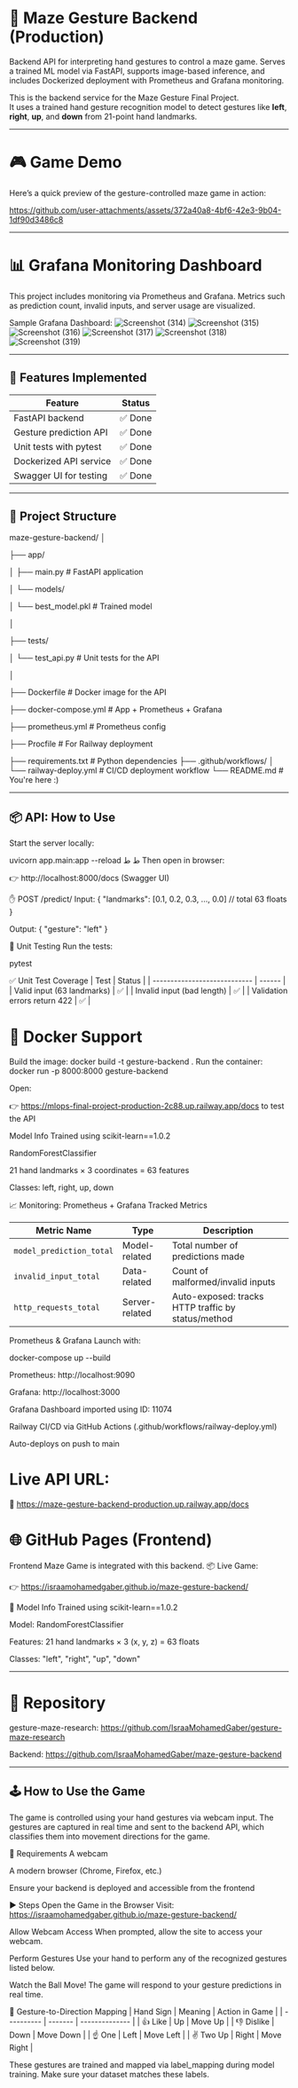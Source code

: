 # 🧠 Maze Gesture Backend (Production)
Backend API for interpreting hand gestures to control a maze game. Serves a trained ML model via FastAPI, supports image-based inference, and includes Dockerized deployment with Prometheus and Grafana monitoring.

This is the backend service for the Maze Gesture Final Project.  
It uses a trained hand gesture recognition model to detect gestures like **left**, **right**, **up**, and **down** from 21-point hand landmarks.

---
# 🎮 Game Demo
Here’s a quick preview of the gesture-controlled maze game in action:

https://github.com/user-attachments/assets/372a40a8-4bf6-42e3-9b04-1df90d3486c8

---

# 📊 Grafana Monitoring Dashboard
This project includes monitoring via Prometheus and Grafana. Metrics such as prediction count, invalid inputs, and server usage are visualized.

Sample Grafana Dashboard:
![Screenshot (314)](https://github.com/user-attachments/assets/5dc7131d-faa6-421d-a4af-2b9ae489e0a1)
![Screenshot (315)](https://github.com/user-attachments/assets/8d1b2324-edca-4c0c-b246-412b574cc7c7)
![Screenshot (316)](https://github.com/user-attachments/assets/0527435e-2651-4e4c-be3b-98a5d2300c9a)
![Screenshot (317)](https://github.com/user-attachments/assets/3c7e337b-910f-406b-8c6a-a34554d803a6)
![Screenshot (318)](https://github.com/user-attachments/assets/64c030b8-51e4-4f0f-afba-240f3d1091b5)
![Screenshot (319)](https://github.com/user-attachments/assets/d8ef758a-dde2-49ae-8112-210c55fb40ed)

---
## 🚀 Features Implemented

| Feature                     | Status |
|----------------------------|--------|
| FastAPI backend            | ✅ Done |
| Gesture prediction API     | ✅ Done |
| Unit tests with pytest     | ✅ Done |
| Dockerized API service     | ✅ Done |
| Swagger UI for testing     | ✅ Done |

---

## 📁 Project Structure

maze-gesture-backend/
│

├── app/

│ ├── main.py # FastAPI application

│ └── models/

│ └── best_model.pkl # Trained model

│

├── tests/

│ └── test_api.py # Unit tests for the API

│

├── Dockerfile # Docker image for the API

├── docker-compose.yml # App + Prometheus + Grafana

├── prometheus.yml # Prometheus config

├── Procfile # For Railway deployment

├── requirements.txt # Python dependencies
├── .github/workflows/
│ └── railway-deploy.yml # CI/CD deployment workflow
└── README.md # You're here :)


---

## 📦 API: How to Use

Start the server locally:

uvicorn app.main:app --reload
ط
ط
Then open in browser:

👉 http://localhost:8000/docs (Swagger UI)

✋ POST /predict/
Input:
{
  "landmarks": [0.1, 0.2, 0.3, ..., 0.0]  // total 63 floats
}

Output:
{
  "gesture": "left"
}

🧪 Unit Testing
Run the tests:

pytest

✅ Unit Test Coverage
| Test                         | Status |
| ---------------------------- | ------ |
| Valid input (63 landmarks)   | ✅     | 
| Invalid input (bad length)   | ✅     |
| Validation errors return 422 | ✅     |

# 🐳 Docker Support
Build the image:
docker build -t gesture-backend .
Run the container:
docker run -p 8000:8000 gesture-backend

Open:

👉 https://mlops-final-project-production-2c88.up.railway.app/docs to test the API

 Model Info
Trained using scikit-learn==1.0.2

RandomForestClassifier

21 hand landmarks × 3 coordinates = 63 features

Classes: left, right, up, down

📈 Monitoring: Prometheus + Grafana
Tracked Metrics

| Metric Name              | Type           | Description                                        |
| ------------------------ | -------------- | -------------------------------------------------- |
| `model_prediction_total` | Model-related  | Total number of predictions made                   |
| `invalid_input_total`    | Data-related   | Count of malformed/invalid inputs                  |
| `http_requests_total`    | Server-related | Auto-exposed: tracks HTTP traffic by status/method |

Prometheus & Grafana
Launch with:

docker-compose up --build

Prometheus: http://localhost:9090

Grafana: http://localhost:3000

Grafana Dashboard imported using ID: 11074

Railway
CI/CD via GitHub Actions (.github/workflows/railway-deploy.yml)

Auto-deploys on push to main

# Live API URL:

🔗 https://maze-gesture-backend-production.up.railway.app/docs

# 🌐 GitHub Pages (Frontend)
Frontend Maze Game is integrated with this backend.
📦 Live Game:

👉 https://israamohamedgaber.github.io/maze-gesture-backend/

🧠 Model Info
Trained using scikit-learn==1.0.2

Model: RandomForestClassifier

Features: 21 hand landmarks × 3 (x, y, z) = 63 floats

Classes: "left", "right", "up", "down"

---
# 🔗 Repository
gesture-maze-research: https://github.com/IsraaMohamedGaber/gesture-maze-research

Backend: https://github.com/IsraaMohamedGaber/maze-gesture-backend

---
## 🕹️ How to Use the Game
The game is controlled using your hand gestures via webcam input. The gestures are captured in real time and sent to the backend API, which classifies them into movement directions for the game.

🔧 Requirements
A webcam

A modern browser (Chrome, Firefox, etc.)

Ensure your backend is deployed and accessible from the frontend

▶️ Steps
Open the Game in the Browser
Visit: https://israamohamedgaber.github.io/maze-gesture-backend/

Allow Webcam Access
When prompted, allow the site to access your webcam.

Perform Gestures
Use your hand to perform any of the recognized gestures listed below.

Watch the Ball Move!
The game will respond to your gesture predictions in real time.

🤖 Gesture-to-Direction Mapping
| Hand Sign  | Meaning | Action in Game |
| ---------- | ------- | -------------- |
| 👍 Like    | Up      | Move Up        |
| 👎 Dislike | Down    | Move Down      |
| ☝️ One     | Left    | Move Left      |
| ✌️ Two Up  | Right   | Move Right     |

These gestures are trained and mapped via label_mapping during model training. Make sure your dataset matches these labels.
